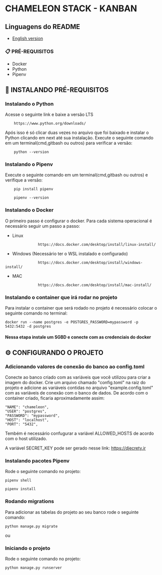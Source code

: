 # CHAMELEON STACK - KANBAN

## Linguagens do README
- [English version](README.md)

### 📋 PRÉ-REQUISITOS

- Docker
- Python
- Pipenv

## 🔧 INSTALANDO PRÉ-REQUISITOS

### Instalando o Python

Acesse o seguinte link e baixe a versão LTS

```
    https://www.python.org/downloads/
```

Após isso é só clicar duas vezes no arquivo que foi baixado e instalar o Python clicando em next até sua instalação. Execute o seguinte comando em um terminal(cmd,gitbash ou outros) para verificar a versão:

```
    python --version
```

### Instalando o Pipenv

Execute o seguinte comando em um terminal(cmd,gitbash ou outros) e verifique a versão:

```
    pip install pipenv
```

```
    pipenv --version
```

### Instalando o Docker

O primeiro passo é configurar o docker. Para cada sistema operacional é necessário seguir um passo a passo:

- Linux

```
               https://docs.docker.com/desktop/install/linux-install/
```

- Windows (Necessário ter o WSL instalado e configurado)

```
               https://docs.docker.com/desktop/install/windows-install/
```

- MAC

```
               https://docs.docker.com/desktop/install/mac-install/
```

### Instalando o container que irá rodar no projeto

Para instalar o container que será rodado no projeto é necessário colocar o seguinte comando no terminal:

```
docker run --name postgres -e POSTGRES_PASSWORD=mypassword -p 5432:5432 -d postgres
```

#### Nessa etapa instale um SGBD e conecte com as credenciais do docker

## ⚙️ CONFIGURANDO O PROJETO

### Adicionando valores de conexão do banco ao config.toml

Conecte ao banco criado com as variáveis que você utilizou para criar a imagem do docker. Crie um arquivo chamado "config.toml" na raiz do projeto e adicione as variáveis contidas no arquivo "example.config.toml" com as variáveis de conexão com o banco de dados. De acordo com o container criado, ficaria aproximadamente assim:

    "NAME": "chameleon",
    "USER": "postgres",
    "PASSWORD": "mypassword",
    "HOST": "localhost",
    "PORT": "5432",

Tembém é necessário confugurar a variável ALLOWED_HOSTS de acordo com o host utilizado.

A variável SECRET_KEY pode ser gerado nesse link: https://djecrety.ir

### Instalando pacotes Pipenv

Rode o seguinte comando no projeto:

```
pipenv shell 
```

```
pipenv install 
```

### Rodando migrations

Para adicionar as tabelas do projeto ao seu banco rode o seguinte comando:

```
python manage.py migrate
```

ou

### Iniciando o projeto

Rode o seguinte comando no projeto:

```
python manage.py runserver
```